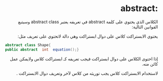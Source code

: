  
<div dir = "rtl">


# :abstract



الكلاس الذي يحتوي على كلمة  abstract في تعريفه يعتبر abstract class وسيتبع القوانين التالية:

يحتوي الابستراكت كلاس على دوال ابستراكت  وهي دالة لاتحتوي على تعريف مثل:
</div>

```c#
abstract class Shape{
public abstract  int  equation();}
```
<div dir = "rtl">

إذا احتوى الكلاس على دوال ابستراكت  فيجب تعريفه كـ ابستراكت كلاس ولايمكن عمل كائن منه.

لاستخدام الابستراكت كلاس يجب توريثه من كلاس لآخر وتعريف دوال الابستراكت .
</div>
